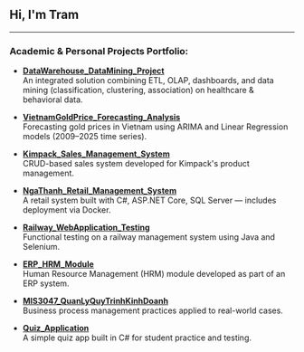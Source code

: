 ## Hi, I'm Tram
---

### Academic & Personal Projects Portfolio:
- **[DataWarehouse_DataMining_Project](https://github.com/lethimytram/DataWarehouse_DataMining_Project)**  
  An integrated solution combining ETL, OLAP, dashboards, and data mining (classification, clustering, association) on healthcare & behavioral data.

- **[VietnamGoldPrice_Forecasting_Analysis](https://github.com/lethimytram/VietnamGoldPrice_Forecasting_Analysis)**  
  Forecasting gold prices in Vietnam using ARIMA and Linear Regression models (2009–2025 time series).

- **[Kimpack_Sales_Management_System](https://github.com/lethimytram/Kimpack_Sales_Management_System)**  
  CRUD-based sales system developed for Kimpack's product management.

- **[NgaThanh_Retail_Management_System](https://github.com/lethimytram/NgaThanh_Retail_Management_System)**  
  A retail system built with C#, ASP.NET Core, SQL Server — includes deployment via Docker.

- **[Railway_WebApplication_Testing](https://github.com/lethimytram/Railway_WebApplication_Testing)**  
  Functional testing on a railway management system using Java and Selenium.

- **[ERP_HRM_Module](https://github.com/lethimytram/ERP_HRM_Module)**  
  Human Resource Management (HRM) module developed as part of an ERP system.

- **[MIS3047_QuanLyQuyTrinhKinhDoanh](https://github.com/lethimytram/MIS3047_QuanLyQuyTrinhKinhDoanh)**  
  Business process management practices applied to real-world cases.

- **[Quiz_Application](https://github.com/lethimytram/Quiz_Application)**  
  A simple quiz app built in C# for student practice and testing.

